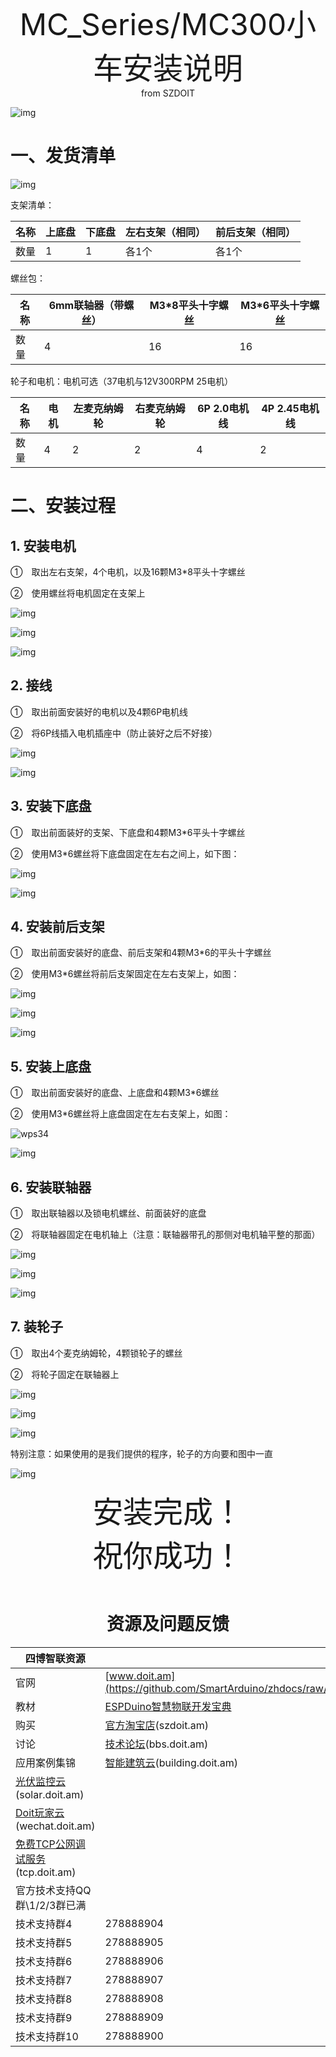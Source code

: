  <center> <font size=10> MC_Series/MC300小车安装说明 </font></center>

<center> from SZDOIT </center>

 

![img](https://github.com/SmartArduino/zhdocs/raw/master/zhSmartCAR/MC_Series/MC300/wps22.jpg)        




# 一、发货清单

![img](https://github.com/SmartArduino/zhdocs/raw/master/zhSmartCAR/MC_Series/MC300/wps23.jpg) 

支架清单：

| 名称 | 上底盘 | 下底盘 | 左右支架（相同） | 前后支架（相同） |
| ---- | ------ | ------ | ---------------- | ---------------- |
| 数量 | 1      | 1      | 各1个            | 各1个            |

螺丝包：

| 名称 | 6mm联轴器（带螺丝） | M3*8平头十字螺丝 | M3*6平头十字螺丝 |
| ---- | ------------------- | ---------------- | ---------------- |
| 数量 | 4                   | 16               | 16               |

轮子和电机：电机可选（37电机与12V300RPM 25电机）

| 名称 | 电机 | 左麦克纳姆轮 | 右麦克纳姆轮 | 6P 2.0电机线 | 4P 2.45电机线 |
| ---- | ---- | ------------ | ------------ | ------------ | ------------- |
| 数量 | 4    | 2            | 2            | 4            | 2             |


# 二、安装过程

## 1. 安装电机

①　取出左右支架，4个电机，以及16颗M3*8平头十字螺丝

②　使用螺丝将电机固定在支架上

![img](https://github.com/SmartArduino/zhdocs/raw/master/zhSmartCAR/MC_Series/MC300/wps24.jpg) 

![img](https://github.com/SmartArduino/zhdocs/raw/master/zhSmartCAR/MC_Series/MC300/wps25.jpg) 

![img](https://github.com/SmartArduino/zhdocs/raw/master/zhSmartCAR/MC_Series/MC300/wps26.jpg) 

## 2. 接线

①　取出前面安装好的电机以及4颗6P电机线

②　将6P线插入电机插座中（防止装好之后不好接）

![img](https://github.com/SmartArduino/zhdocs/raw/master/zhSmartCAR/MC_Series/MC300/wps27.jpg) 

![img](https://github.com/SmartArduino/zhdocs/raw/master/zhSmartCAR/MC_Series/MC300/wps28.jpg) 

## 3. 安装下底盘

①　取出前面装好的支架、下底盘和4颗M3*6平头十字螺丝

②　使用M3*6螺丝将下底盘固定在左右之间上，如下图：

![img](https://github.com/SmartArduino/zhdocs/raw/master/zhSmartCAR/MC_Series/MC300/wps29.jpg) 

![img](https://github.com/SmartArduino/zhdocs/raw/master/zhSmartCAR/MC_Series/MC300/wps30.jpg) 

## 4. 安装前后支架

①　取出前面安装好的底盘、前后支架和4颗M3*6的平头十字螺丝

②　使用M3*6螺丝将前后支架固定在左右支架上，如图：

![img](https://github.com/SmartArduino/zhdocs/raw/master/zhSmartCAR/MC_Series/MC300/wps31.jpg) 

![img](https://github.com/SmartArduino/zhdocs/raw/master/zhSmartCAR/MC_Series/MC300/wps32.jpg) 

![img](https://github.com/SmartArduino/zhdocs/raw/master/zhSmartCAR/MC_Series/MC300/wps33.jpg) 

## 5. 安装上底盘

①　取出前面安装好的底盘、上底盘和4颗M3*6螺丝

②　使用M3*6螺丝将上底盘固定在左右支架上，如图：

![wps34](https://github.com/SmartArduino/zhdocs/raw/master/zhSmartCAR/MC_Series/MC300/wps34.jpg)



![img](https://github.com/SmartArduino/zhdocs/raw/master/zhSmartCAR/MC_Series/MC300/wps35.jpg) 

## 6. 安装联轴器

①　取出联轴器以及锁电机螺丝、前面装好的底盘

②　将联轴器固定在电机轴上（注意：联轴器带孔的那侧对电机轴平整的那面）

![img](https://github.com/SmartArduino/zhdocs/raw/master/zhSmartCAR/MC_Series/MC300/wps36.jpg) 

![img](https://github.com/SmartArduino/zhdocs/raw/master/zhSmartCAR/MC_Series/MC300/wps37.jpg) 

![img](https://github.com/SmartArduino/zhdocs/raw/master/zhSmartCAR/MC_Series/MC300/wps38.jpg) 

## 7. 装轮子

①　取出4个麦克纳姆轮，4颗锁轮子的螺丝

②　将轮子固定在联轴器上

![img](https://github.com/SmartArduino/zhdocs/raw/master/zhSmartCAR/MC_Series/MC300/wps39.jpg) 

![img](https://github.com/SmartArduino/zhdocs/raw/master/zhSmartCAR/MC_Series/MC300/wps40.jpg) 

![img](https://github.com/SmartArduino/zhdocs/raw/master/zhSmartCAR/MC_Series/MC300/wps41.jpg) 

特别注意：如果使用的是我们提供的程序，轮子的方向要和图中一直

![img](https://github.com/SmartArduino/zhdocs/raw/master/zhSmartCAR/MC_Series/MC300/wps42.jpg) 



 

<center><font size=10>安装完成！</font><center>
<center><font size=15>祝你成功！</font></center>
​    



# 资源及问题反馈

| 四博智联资源                                                 |                                                              |
| ------------------------------------------------------------ | ------------------------------------------------------------ |
| 官网                                                         | [www.doit.am](https://github.com/SmartArduino/zhdocs/raw/master/zhSmartCAR/MC_Series/MC300/http://www.doit.am/) |
| 教材                                                         | [ESPDuino智慧物联开发宝典](https://github.com/SmartArduino/zhdocs/raw/master/zhSmartCAR/MC_Series/MC300/https://item.taobao.com/item.htm?spm=a1z10.3-c.w4002-7420449993.9.Bgp1Ll&id=520583000610) |
| 购买                                                         | [官方淘宝店](https://github.com/SmartArduino/zhdocs/raw/master/zhSmartCAR/MC_Series/MC300/https://szdoit.taobao.com/)(szdoit.am) |
| 讨论                                                         | [技术论坛](https://github.com/SmartArduino/zhdocs/raw/master/zhSmartCAR/MC_Series/MC300/http://bbs.doit.am/forum.php)(bbs.doit.am) |
| 应用案例集锦                                                 | [智能建筑云](https://github.com/SmartArduino/zhdocs/raw/master/zhSmartCAR/MC_Series/MC300/http://building.doit.am)(building.doit.am) |
| [光伏监控云](https://github.com/SmartArduino/zhdocs/raw/master/zhSmartCAR/MC_Series/MC300/http://solar.doit.am)(solar.doit.am) |                                                              |
| [Doit玩家云](https://github.com/SmartArduino/zhdocs/raw/master/zhSmartCAR/MC_Series/MC300/http://wechat.doit.am)(wechat.doit.am) |                                                              |
| [免费TCP公网调试服务](https://github.com/SmartArduino/zhdocs/raw/master/zhSmartCAR/MC_Series/MC300/http://tcp.doit.am)(tcp.doit.am) |                                                              |
| 官方技术支持QQ群\1/2/3群已满                                 |                                                              |
| 技术支持群4                                                  | 278888904                                                    |
| 技术支持群5                                                  | 278888905                                                    |
| 技术支持群6                                                  | 278888906                                                    |
| 技术支持群7                                                  | 278888907                                                    |
| 技术支持群8                                                  | 278888908                                                    |
| 技术支持群9                                                  | 278888909                                                    |
| 技术支持群10                                                 | 278888900                                                    |